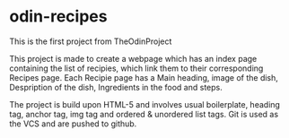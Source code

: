# odin-recipes
This is the first project from TheOdinProject

This project is made to create a webpage which has an index page containing the list of recipies, which link them to their corresponding Recipes page.
Each Recipie page has a Main heading, image of the dish, Despription of the dish, Ingredients in the food and steps.

The project is build upon HTML-5 and involves usual boilerplate, heading tag, anchor tag, img tag and ordered & unordered list tags.
Git is used as the VCS and are pushed to github.